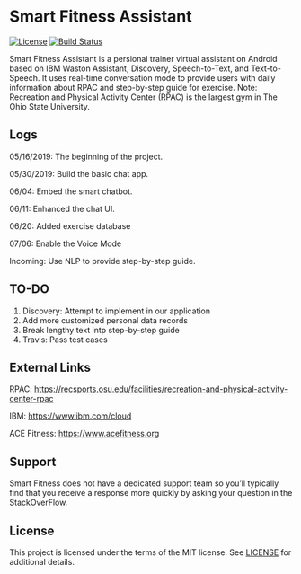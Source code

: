 Smart Fitness Assistant
=======================
[![License](https://img.shields.io/badge/license-MIT-blue.svg)](https://github.com/Chulong-Li/RPAC_And_Work_Assistant/blob/master/LICENSE.md)
[![Build Status](https://travis-ci.com/Chulong-Li/RPAC_And_Work_Assistant.svg?branch=master)](https://travis-ci.com/Chulong-Li/RPAC_And_Work_Assistant)

Smart Fitness Assistant is a persional trainer virtual assistant on Android based on IBM Waston Assistant, Discovery, Speech-to-Text, and Text-to-Speech. It uses real-time conversation mode to provide users with daily information about RPAC and step-by-step guide for exercise. Note: Recreation and Physical Activity Center (RPAC) is the largest gym in The Ohio State University.

Logs
---

05/16/2019: The beginning of the project.

05/30/2019: Build the basic chat app.

06/04: Embed the smart chatbot.

06/11: Enhanced the chat UI.

06/20: Added exercise database

07/06: Enable the Voice Mode

Incoming: Use NLP to provide step-by-step guide.

TO-DO
-----

1. Discovery: Attempt to implement in our application
2. Add more customized personal data records
3. Break lengthy text intp step-by-step guide
4. Travis: Pass test cases

External Links
---------------------------

RPAC: https://recsports.osu.edu/facilities/recreation-and-physical-activity-center-rpac

IBM: https://www.ibm.com/cloud

ACE Fitness: https://www.acefitness.org

Support
-------
Smart Fitness does not have a dedicated support team so you’ll typically find that you receive a response more quickly by asking your question in the StackOverFlow.

License
-------

This project is licensed under the terms of the MIT license. See [LICENSE](https://github.com/Chulong-Li/RPAC_And_Work_Assistant/blob/master/LICENSE.md) for additional details.

